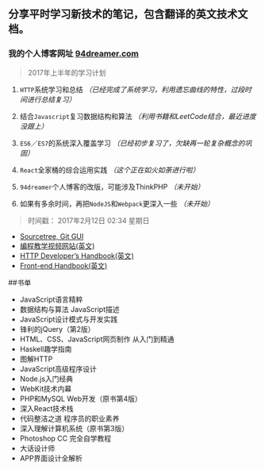 ## 分享平时学习新技术的笔记，包含翻译的英文技术文档。

### 我的个人博客网址 [94dreamer.com](http://94dreamer.com)

> 2017年上半年的学习计划

1. `HTTP`系统学习和总结
*（已经完成了系统学习，利用遗忘曲线的特性，过段时间进行总结复习）*

2. 结合`Javascript`复习数据结构和算法
*（利用书籍和LeetCode结合，最近进度没跟上）*

3. `ES6`／`ES7`的系统深入覆盖学习
*（已经初步复习了，欠缺再一轮复杂概念的巩固）*

4. `React`全家桶的综合运用实践
*（这个正在如火如荼进行啦）*

5. `94dreamer`个人博客的改版，可能涉及ThinkPHP
*（未开始）*

6. 如果有多余时间，再把`NodeJS`和`Webpack`更深入一些
*（未开始）*

 
>时间戳： 2017年2月12日 02:34 星期日  

- [Sourcetree, Git GUI](https://www.sourcetreeapp.com/)
- [编程教学视频网站(英文)](https://www.codeschool.com/)
- [HTTP Developer’s Handbook(英文)](http://www.amazon.com/HTTP-Developers-Handbook-Chris-Shiflett/dp/0672324547)
- [Front-end Handbook(英文)](https://www.gitbook.com/book/frontendmasters/front-end-handbook/details)

##书单

* JavaScript语言精粹
* 数据结构与算法 JavaScript描述
* JavaScript设计模式与开发实践
* 锋利的jQuery（第2版）
* HTML、CSS、JavaScript网页制作 从入门到精通
* Haskell趣学指南
* 图解HTTP
* JavaScript高级程序设计
* Node.js入门经典
* WebKit技术内幕
* PHP和MySQL Web开发（原书第4版）
* 深入React技术栈
* 代码整洁之道 程序员的职业素养
* 深入理解计算机系统（原书第3版）
* Photoshop CC 完全自学教程
* 大话设计师
* APP界面设计全解析